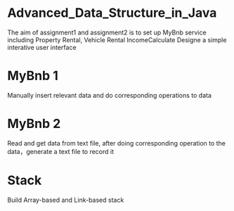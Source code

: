 # Advanced_Data_Structure_in_Java
The aim of assignment1 and assignment2 is to set up MyBnb service
including Property Rental, Vehicle Rental IncomeCalculate 
Designe a simple interative user interface

# MyBnb 1
Manually insert relevant data and do corresponding operations to data

# MyBnb 2
Read and get data from text file, after doing corresponding operation to the data，generate a text file to record it 

# Stack
Build Array-based and Link-based stack
